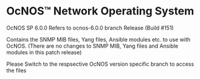 # OcNOS™ Network Operating System 
OcNOS SP 6.0.0 Refers to ocnos-6.0.0 branch Release (Build #151)

Contains the SNMP MIB files, Yang files, Ansible modules etc. to use with OcNOS. (There are no changes to SNMP MIB, Yang files and Ansible modules in this patch release)

Please Switch to the respsective OcNOS version specific branch to access the files 



